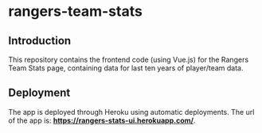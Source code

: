 # rangers-team-stats
## Introduction
This repository contains the frontend code (using Vue.js) for the Rangers Team Stats page, containing data for last ten years of player/team data.

## Deployment
The app is deployed through Heroku using automatic deployments. The url of the app is: <b>https://rangers-stats-ui.herokuapp.com/</b>. 